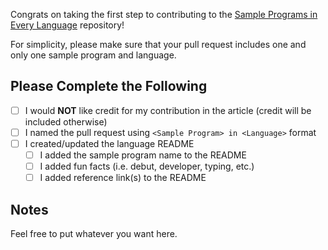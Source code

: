 Congrats on taking the first step to contributing to the [Sample Programs in Every Language](https://therenegadecoder.com/code/sample-programs-in-every-language/) repository!

For simplicity, please make sure that your pull request includes one and only one sample program and language.

## Please Complete the Following

- [ ] I would **NOT** like credit for my contribution in the article (credit will be included otherwise)
- [ ] I named the pull request using `<Sample Program> in <Language>` format
- [ ] I created/updated the language README
  - [ ] I added the sample program name to the README
  - [ ] I added fun facts (i.e. debut, developer, typing, etc.)
  - [ ] I added reference link(s) to the README

## Notes

Feel free to put whatever you want here.
